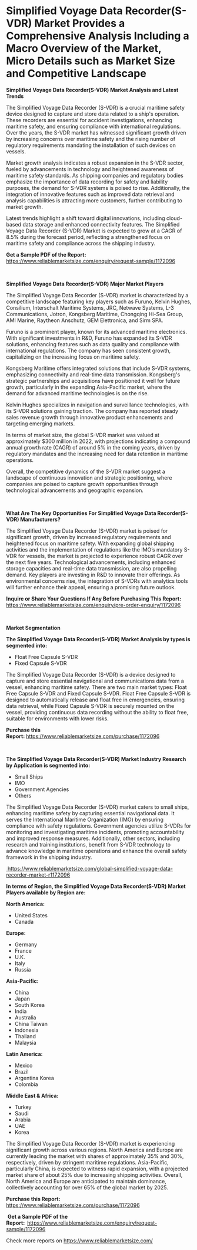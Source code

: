 <p><h1>Simplified Voyage Data Recorder(S-VDR) Market Provides a Comprehensive Analysis Including a Macro Overview of the Market, Micro Details such as Market Size and Competitive Landscape</h1></p><p><strong>Simplified Voyage Data Recorder(S-VDR) Market Analysis and Latest Trends</strong></p>
<p><p>The Simplified Voyage Data Recorder (S-VDR) is a crucial maritime safety device designed to capture and store data related to a ship's operation. These recorders are essential for accident investigations, enhancing maritime safety, and ensuring compliance with international regulations. Over the years, the S-VDR market has witnessed significant growth driven by increasing concerns over maritime safety and the rising number of regulatory requirements mandating the installation of such devices on vessels.</p><p>Market growth analysis indicates a robust expansion in the S-VDR sector, fueled by advancements in technology and heightened awareness of maritime safety standards. As shipping companies and regulatory bodies emphasize the importance of data recording for safety and liability purposes, the demand for S-VDR systems is poised to rise. Additionally, the integration of innovative features such as improved data retrieval and analysis capabilities is attracting more customers, further contributing to market growth.</p><p>Latest trends highlight a shift toward digital innovations, including cloud-based data storage and enhanced connectivity features. The Simplified Voyage Data Recorder (S-VDR) Market is expected to grow at a CAGR of 8.5% during the forecast period, reflecting a strengthened focus on maritime safety and compliance across the shipping industry.</p></p>
<p><strong>Get a Sample PDF of the Report:&nbsp;</strong> <a href="https://www.reliablemarketsize.com/enquiry/request-sample/1172096?utm_campaign=2733&utm_medium=2&utm_source=Github&utm_content=ia&utm_term=11042025&utm_id=simplified-voyage-data-recorders-vdr">https://www.reliablemarketsize.com/enquiry/request-sample/1172096</a></p>
<p>&nbsp;</p>
<p><strong>Simplified Voyage Data Recorder(S-VDR) Major Market Players</strong></p>
<p><p>The Simplified Voyage Data Recorder (S-VDR) market is characterized by a competitive landscape featuring key players such as Furuno, Kelvin Hughes, Consilium, Interschalt Maritime Systems, JRC, Netwave Systems, L-3 Communications, Jotron, Kongsberg Maritime, Chongqing Hi-Sea Group, AMI Marine, Raytheon Anschutz, GEM Elettronica, and Sirm SPA. </p><p>Furuno is a prominent player, known for its advanced maritime electronics. With significant investments in R&D, Furuno has expanded its S-VDR solutions, enhancing features such as data quality and compliance with international regulations. The company has seen consistent growth, capitalizing on the increasing focus on maritime safety.</p><p>Kongsberg Maritime offers integrated solutions that include S-VDR systems, emphasizing connectivity and real-time data transmission. Kongsberg's strategic partnerships and acquisitions have positioned it well for future growth, particularly in the expanding Asia-Pacific market, where the demand for advanced maritime technologies is on the rise.</p><p>Kelvin Hughes specializes in navigation and surveillance technologies, with its S-VDR solutions gaining traction. The company has reported steady sales revenue growth through innovative product enhancements and targeting emerging markets.</p><p>In terms of market size, the global S-VDR market was valued at approximately $300 million in 2022, with projections indicating a compound annual growth rate (CAGR) of around 5% in the coming years, driven by regulatory mandates and the increasing need for data retention in maritime operations.</p><p>Overall, the competitive dynamics of the S-VDR market suggest a landscape of continuous innovation and strategic positioning, where companies are poised to capture growth opportunities through technological advancements and geographic expansion.</p></p>
<p>&nbsp;</p>
<p><strong>What Are The Key Opportunities For Simplified Voyage Data Recorder(S-VDR) Manufacturers?</strong></p>
<p><p>The Simplified Voyage Data Recorder (S-VDR) market is poised for significant growth, driven by increased regulatory requirements and heightened focus on maritime safety. With expanding global shipping activities and the implementation of regulations like the IMO’s mandatory S-VDR for vessels, the market is projected to experience robust CAGR over the next five years. Technological advancements, including enhanced storage capacities and real-time data transmission, are also propelling demand. Key players are investing in R&D to innovate their offerings. As environmental concerns rise, the integration of S-VDRs with analytics tools will further enhance their appeal, ensuring a promising future outlook.</p></p>
<p><strong>Inquire or Share Your Questions If Any Before Purchasing This Report:</strong> <a href="https://www.reliablemarketsize.com/enquiry/pre-order-enquiry/1172096?utm_campaign=2733&utm_medium=2&utm_source=Github&utm_content=ia&utm_term=11042025&utm_id=simplified-voyage-data-recorders-vdr">https://www.reliablemarketsize.com/enquiry/pre-order-enquiry/1172096</a></p>
<p>&nbsp;</p>
<p><strong>Market Segmentation</strong></p>
<p><strong>The Simplified Voyage Data Recorder(S-VDR) Market Analysis by types is segmented into:</strong></p>
<p><ul><li>Float Free Capsule S-VDR</li><li>Fixed Capsule S-VDR</li></ul></p>
<p><p>The Simplified Voyage Data Recorder (S-VDR) is a device designed to capture and store essential navigational and communications data from a vessel, enhancing maritime safety. There are two main market types: Float Free Capsule S-VDR and Fixed Capsule S-VDR. Float Free Capsule S-VDR is designed to automatically release and float free in emergencies, ensuring data retrieval, while Fixed Capsule S-VDR is securely mounted on the vessel, providing continuous data recording without the ability to float free, suitable for environments with lower risks.</p></p>
<p><strong>Purchase this Report:&nbsp;</strong><a href="https://www.reliablemarketsize.com/purchase/1172096?utm_campaign=2733&utm_medium=2&utm_source=Github&utm_content=ia&utm_term=11042025&utm_id=simplified-voyage-data-recorders-vdr">https://www.reliablemarketsize.com/purchase/1172096</a></p>
<p>&nbsp;</p>
<p><strong>The Simplified Voyage Data Recorder(S-VDR) Market Industry Research by Application is segmented into:</strong></p>
<p><ul><li>Small Ships</li><li>IMO</li><li>Government Agencies</li><li>Others</li></ul></p>
<p><p>The Simplified Voyage Data Recorder (S-VDR) market caters to small ships, enhancing maritime safety by capturing essential navigational data. It serves the International Maritime Organization (IMO) by ensuring compliance with safety regulations. Government agencies utilize S-VDRs for monitoring and investigating maritime incidents, promoting accountability and improved response measures. Additionally, other sectors, including research and training institutions, benefit from S-VDR technology to advance knowledge in maritime operations and enhance the overall safety framework in the shipping industry.</p></p>
<p><a href="https://www.reliablemarketsize.com/global-simplified-voyage-data-recorder-market-r1172096?utm_campaign=2733&utm_medium=2&utm_source=Github&utm_content=ia&utm_term=11042025&utm_id=simplified-voyage-data-recorders-vdr">&nbsp;https://www.reliablemarketsize.com/global-simplified-voyage-data-recorder-market-r1172096</a></p>
<p><strong>In terms of Region, the Simplified Voyage Data Recorder(S-VDR) Market Players available by Region are:</strong></p>
<p>
    <p> <strong> North America: </strong>
        <ul>
            <li>United States</li>
            <li>Canada</li>
        </ul>
        </p> 
    <p> <strong> Europe: </strong>
        <ul>
            <li>Germany</li>
            <li>France</li>
            <li>U.K.</li>
            <li>Italy</li>
            <li>Russia</li>
        </ul>
        </p> 
    <p> <strong> Asia-Pacific: </strong>
        <ul>
            <li>China</li>
            <li>Japan</li>
            <li>South Korea</li>
            <li>India</li>
            <li>Australia</li>
            <li>China Taiwan</li>
            <li>Indonesia</li>
            <li>Thailand</li>
            <li>Malaysia</li>
        </ul>
        </p> 
    <p> <strong> Latin America: </strong>
        <ul>
            <li>Mexico</li>
            <li>Brazil</li>
            <li>Argentina Korea</li>
            <li>Colombia</li>
        </ul>
        </p> 
    <p> <strong> Middle East & Africa: </strong>
        <ul>
            <li>Turkey</li>
            <li>Saudi</li>
            <li>Arabia</li>
            <li>UAE</li>
            <li>Korea</li>
        </ul>
    </p>
    </p>
<p><p>The Simplified Voyage Data Recorder (S-VDR) market is experiencing significant growth across various regions. North America and Europe are currently leading the market with shares of approximately 35% and 30%, respectively, driven by stringent maritime regulations. Asia-Pacific, particularly China, is expected to witness rapid expansion, with a projected market share of about 25% due to increasing shipping activities. Overall, North America and Europe are anticipated to maintain dominance, collectively accounting for over 65% of the global market by 2025.</p></p>
<p><strong>Purchase this Report: </strong><a href="https://www.reliablemarketsize.com/purchase/1172096?utm_campaign=2733&utm_medium=2&utm_source=Github&utm_content=ia&utm_term=11042025&utm_id=simplified-voyage-data-recorders-vdr">https://www.reliablemarketsize.com/purchase/1172096</a></p>
<p>&nbsp;<strong>Get a Sample PDF of the Report:&nbsp;&nbsp;</strong><a href="https://www.reliablemarketsize.com/enquiry/request-sample/1172096?utm_campaign=2733&utm_medium=2&utm_source=Github&utm_content=ia&utm_term=11042025&utm_id=simplified-voyage-data-recorders-vdr">https://www.reliablemarketsize.com/enquiry/request-sample/1172096</a></p>
<p><strong></strong></p>
<p>Check more reports on <a href="https://www.reliablemarketsize.com/?utm_campaign=2733&utm_medium=2&utm_source=Github&utm_content=ia&utm_term=11042025&utm_id=simplified-voyage-data-recorders-vdr">https://www.reliablemarketsize.com/</a></p>